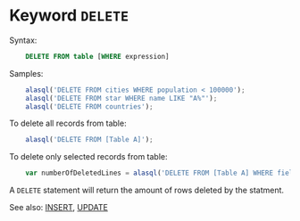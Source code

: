# Keyword `DELETE`

Syntax:
```sql
    DELETE FROM table [WHERE expression]
```

Samples:
```js
    alasql('DELETE FROM cities WHERE population < 100000');
    alasql('DELETE FROM star WHERE name LIKE "A%"');
    alasql('DELETE FROM countries');
```

To delete all records from table:
```js
	alasql('DELETE FROM [Table A]');
```

To delete only selected records from table:
```js
	var numberOfDeletedLines = alasql('DELETE FROM [Table A] WHERE field1 > 10');
```

A `DELETE` statement will return the amount of rows deleted by the statment. 

See also: [INSERT](Insert), [UPDATE](Update)